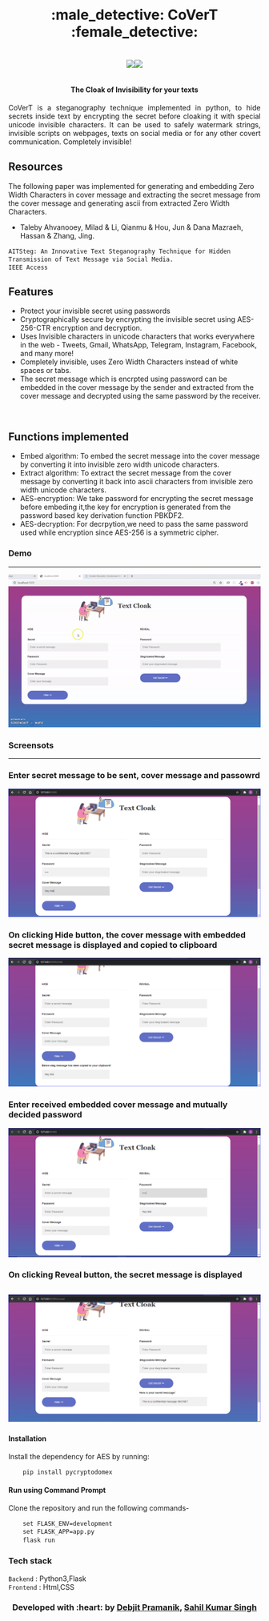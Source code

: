 <h1 align="center">
  <br>
  <span> :male_detective: CoVerT :female_detective: </span>
  <br>
  
  [![](https://img.shields.io/badge/Made_with-Python3-blue?style=for-the-badge&logo=python)](https://www.python.org "Python3")[![](https://img.shields.io/badge/Made_with-Flask-blue?style=for-the-badge&logo=Flask)](https://flask.palletsprojects.com/en/1.1.x/ "Flask")

</h1>
<span><h4 align="center">The Cloak of Invisibility for your texts</h4></span>

<p align="justify">
CoVerT is a steganography technique implemented in python, to hide secrets inside text by encrypting the secret before cloaking it with special unicode invisible characters. 
It can be used to safely watermark strings, invisible scripts on webpages, texts on social media or for any other covert communication. Completely invisible! 
<p>

## Resources 

The following paper was implemented for generating and embedding Zero Width Characters in cover message and extracting the secret message from the cover message and generating ascii from extracted Zero Width Characters. 



- Taleby Ahvanooey, Milad & Li, Qianmu & Hou, Jun & Dana Mazraeh, Hassan & Zhang, Jing.
```
AITSteg: An Innovative Text Steganography Technique for Hidden Transmission of Text Message via Social Media.
IEEE Access
```

## Features
- Protect your invisible secret using passwords
- Cryptographically secure by encrypting the invisible secret using AES-256-CTR encryption and decryption.
- Uses Invisible characters in unicode characters that works everywhere in the web - Tweets, Gmail, WhatsApp, Telegram, Instagram, Facebook, and many more!
- Completely invisible, uses Zero Width Characters instead of white spaces or tabs.
- The secret message which is encrpted using password can be embedded in the cover message by the sender and extracted from the cover message and decrypted using the same password by the receiver.

<br>

## Functions implemented
- Embed algorithm: To embed the secret message into the cover message by converting it into invisible zero width unicode characters.
- Extract algorithm: To extract the secret message from the cover message by converting it back into ascii characters from invisible zero width unicode characters.
- AES-encryption: We take password for encrypting the secret message before embeding it,the key for encryption is generated from the password based key derivation function PBKDF2.
- AES-decryption: For decrpytion,we need to pass the same password used while encryption since AES-256 is a symmetric cipher.

### Demo ###
----------------------------------------------------------------------------------------
![](https://github.com/sakship31/Text-steganography/blob/master/assets/demo.gif)

### Screensots ###
----------------------------------------------------------------------------------------

### Enter secret message to be sent, cover message and passowrd ###
![](https://github.com/sakship31/Text-steganography/blob/master/assets/1.PNG)
<br>
### On clicking Hide button, the cover message with embedded secret message is displayed and copied to clipboard ###
![](https://github.com/sakship31/Text-steganography/blob/master/assets/2.PNG)
<br>
### Enter received embedded cover message and mutually decided password ###
![](https://github.com/sakship31/Text-steganography/blob/master/assets/3.PNG)
<br>
### On clicking Reveal button, the secret message is displayed ###
![](https://github.com/sakship31/Text-steganography/blob/master/assets/4.PNG)
---------------------------------------------------------------------------------------

#### Installation
Install the dependency for AES by running:
```html  
    pip install pycryptodomex
```

#### Run using Command Prompt
Clone the repository and run the following commands-
```html
    set FLASK_ENV=development
    set FLASK_APP=app.py
    flask run
```

###             Tech stack
`Backend` : Python3,Flask  <br>
`Frontend` : Html,CSS  <br>

<h3 align="center"><b>Developed with :heart: by <a href="https://github.com/debjit20504">Debjit Pramanik</a></b>, <b><a href="https://github.com/sahil20115">Sahil Kumar Singh</a></b>


